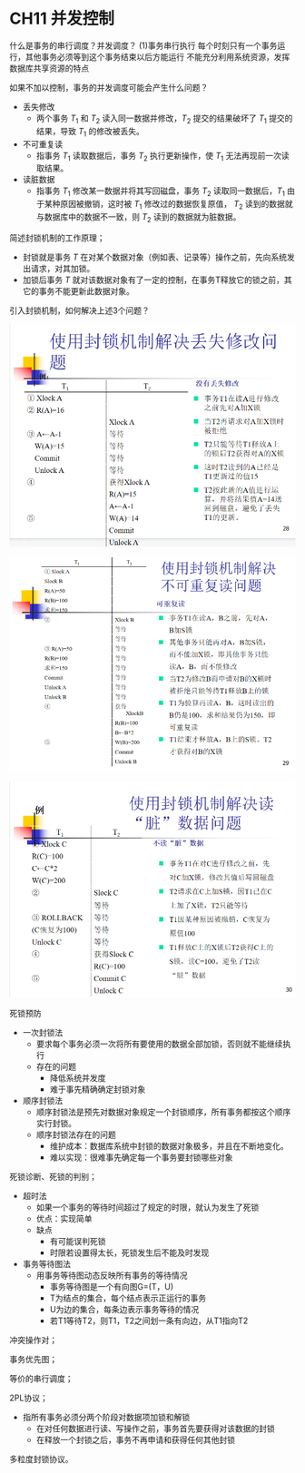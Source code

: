 # CH11 并发控制

什么是事务的串行调度？并发调度？
(1)事务串行执行
每个时刻只有一个事务运行，其他事务必须等到这个事务结束以后方能运行
不能充分利用系统资源，发挥数据库共享资源的特点


如果不加以控制，事务的并发调度可能会产生什么问题？
- 丢失修改
	- 两个事务 $T_1$ 和 $T_2$ 读入同一数据并修改，$T_2$ 提交的结果破坏了 $T_1$ 提交的结果，导致 $T_1$ 的修改被丢失。
- 不可重复读
	- 指事务 $T_1$ 读取数据后，事务 $T_2$ 执行更新操作，使 $T_1$ 无法再现前一次读取结果。
- 读脏数据
	- 指事务 $T_1$ 修改某一数据并将其写回磁盘，事务 $T_2$ 读取同一数据后，$T_1$ 由于某种原因被撤销，这时被 $T_1$ 修改过的数据恢复原值， $T_2$ 读到的数据就与数据库中的数据不一致，则 $T_2$ 读到的数据就为脏数据。

简述封锁机制的工作原理；
- 封锁就是事务 $T$ 在对某个数据对象（例如表、记录等）操作之前，先向系统发出请求，对其加锁。
- 加锁后事务 $T$ 就对该数据对象有了一定的控制，在事务T释放它的锁之前，其它的事务不能更新此数据对象。

引入封锁机制，如何解决上述3个问题？

![](./pic/11-1.bmp)

![](./pic/11-2.bmp)

![](./pic/11-3.bmp)

死锁预防
- 一次封锁法
	- 要求每个事务必须一次将所有要使用的数据全部加锁，否则就不能继续执行
	- 存在的问题
		- 降低系统并发度
		- 难于事先精确确定封锁对象
- 顺序封锁法
	- 顺序封锁法是预先对数据对象规定一个封锁顺序，所有事务都按这个顺序实行封锁。
	- 顺序封锁法存在的问题
		- 维护成本：数据库系统中封锁的数据对象极多，并且在不断地变化。
		- 难以实现：很难事先确定每一个事务要封锁哪些对象

死锁诊断、死锁的判别；
- 超时法
	- 如果一个事务的等待时间超过了规定的时限，就认为发生了死锁
	- 优点：实现简单
	- 缺点
		- 有可能误判死锁
		- 时限若设置得太长，死锁发生后不能及时发现
- 事务等待图法
	- 用事务等待图动态反映所有事务的等待情况
		- 事务等待图是一个有向图G=(T，U)
		- T为结点的集合，每个结点表示正运行的事务
		- U为边的集合，每条边表示事务等待的情况
		- 若T1等待T2，则T1，T2之间划一条有向边，从T1指向T2

冲突操作对；


事务优先图；


等价的串行调度；


2PL协议；
- 指所有事务必须分两个阶段对数据项加锁和解锁 
	- 在对任何数据进行读、写操作之前，事务首先要获得对该数据的封锁
	- 在释放一个封锁之后，事务不再申请和获得任何其他封锁


多粒度封锁协议。
